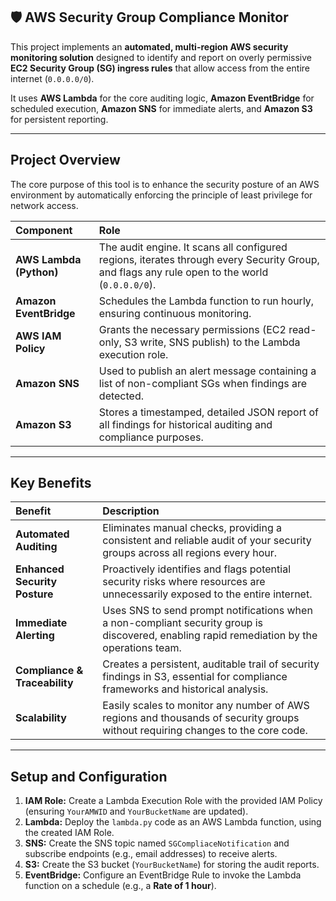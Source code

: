 ## 🛡️ AWS Security Group Compliance Monitor

This project implements an **automated, multi-region AWS security monitoring solution** designed to identify and report on overly permissive **EC2 Security Group (SG) ingress rules** that allow access from the entire internet (`0.0.0.0/0`).

It uses **AWS Lambda** for the core auditing logic, **Amazon EventBridge** for scheduled execution, **Amazon SNS** for immediate alerts, and **Amazon S3** for persistent reporting.

***

## Project Overview

The core purpose of this tool is to enhance the security posture of an AWS environment by automatically enforcing the principle of least privilege for network access.

| Component | Role |
| :--- | :--- |
| **AWS Lambda (Python)** | The audit engine. It scans all configured regions, iterates through every Security Group, and flags any rule open to the world (`0.0.0.0/0`). |
| **Amazon EventBridge** | Schedules the Lambda function to run hourly, ensuring continuous monitoring. |
| **AWS IAM Policy** | Grants the necessary permissions (EC2 read-only, S3 write, SNS publish) to the Lambda execution role. |
| **Amazon SNS** | Used to publish an alert message containing a list of non-compliant SGs when findings are detected. |
| **Amazon S3** | Stores a timestamped, detailed JSON report of all findings for historical auditing and compliance purposes. |

***

## Key Benefits

| Benefit | Description |
| :--- | :--- |
| **Automated Auditing** | Eliminates manual checks, providing a consistent and reliable audit of your security groups across all regions every hour. |
| **Enhanced Security Posture** | Proactively identifies and flags potential security risks where resources are unnecessarily exposed to the entire internet. |
| **Immediate Alerting** | Uses SNS to send prompt notifications when a non-compliant security group is discovered, enabling rapid remediation by the operations team. |
| **Compliance & Traceability** | Creates a persistent, auditable trail of security findings in S3, essential for compliance frameworks and historical analysis. |
| **Scalability** | Easily scales to monitor any number of AWS regions and thousands of security groups without requiring changes to the core code. |

***

## Setup and Configuration

1.  **IAM Role:** Create a Lambda Execution Role with the provided IAM Policy (ensuring `YourAMWID` and `YourBucketName` are updated).
2.  **Lambda:** Deploy the `lambda.py` code as an AWS Lambda function, using the created IAM Role.
3.  **SNS:** Create the SNS topic named `SGCompliaceNotification` and subscribe endpoints (e.g., email addresses) to receive alerts.
4.  **S3:** Create the S3 bucket (`YourBucketName`) for storing the audit reports.
5.  **EventBridge:** Configure an EventBridge Rule to invoke the Lambda function on a schedule (e.g., a **Rate of 1 hour**).
